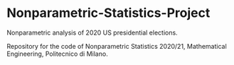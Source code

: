 # Nonparametric-Statistics-Project
Nonparametric analysis of 2020 US presidential elections. 

Repository for the code of Nonparametric Statistics 2020/21, Mathematical Engineering, Politecnico di Milano.
